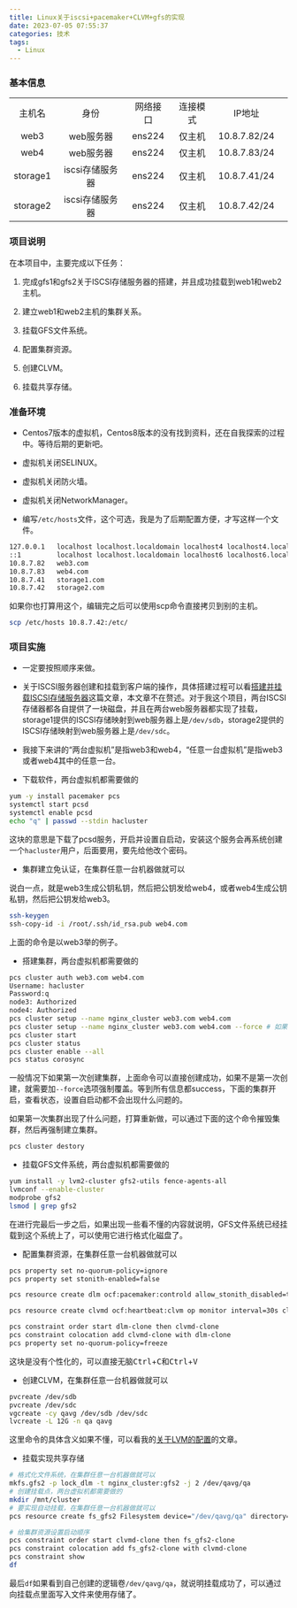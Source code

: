 ```yaml
---
title: Linux关于iscsi+pacemaker+CLVM+gfs的实现
date: 2023-07-05 07:55:37
categories: 技术
tags:
  - Linux
---
```


### 基本信息

|||||||
|:-:|:-:|:-:|:-:|:-:|:-:|
|主机名|身份|网络接口|连接模式|IP地址|
|web3|web服务器|ens224|仅主机|10.8.7.82/24|
|web4|web服务器|ens224|仅主机|10.8.7.83/24|
|storage1|iscsi存储服务器|ens224|仅主机|10.8.7.41/24|
|storage2|iscsi存储服务器|ens224|仅主机|10.8.7.42/24|

### 项目说明

在本项目中，主要完成以下任务：

1. 完成gfs1和gfs2关于ISCSI存储服务器的搭建，并且成功挂载到web1和web2主机。

<!-- more -->

2. 建立web1和web2主机的集群关系。

3. 挂载GFS文件系统。

4. 配置集群资源。

5. 创建CLVM。

6. 挂载共享存储。

### 准备环境

* Centos7版本的虚拟机，Centos8版本的没有找到资料，还在自我探索的过程中。等待后期的更新吧。

* 虚拟机关闭SELINUX。

* 虚拟机关闭防火墙。

* 虚拟机关闭NetworkManager。

* 编写`/etc/hosts`文件，这个可选，我是为了后期配置方便，才写这样一个文件。

```bash
127.0.0.1   localhost localhost.localdomain localhost4 localhost4.localdomain4
::1         localhost localhost.localdomain localhost6 localhost6.localdomain6
10.8.7.82   web3.com
10.8.7.83   web4.com
10.8.7.41   storage1.com
10.8.7.42   storage2.com
```

如果你也打算用这个，编辑完之后可以使用scp命令直接拷贝到别的主机。

```bash
scp /etc/hosts 10.8.7.42:/etc/
```

### 项目实施

* 一定要按照顺序来做。

* 关于ISCSI服务器创建和挂载到客户端的操作，具体搭建过程可以看[搭建并挂载ISCSI存储服务器](./ISCSI.md)这篇文章，本文章不在赘述。对于我这个项目，两台ISCSI存储器都各自提供了一块磁盘，并且在两台web服务器都实现了挂载，storage1提供的ISCSI存储映射到web服务器上是`/dev/sdb`，storage2提供的ISCSI存储映射到web服务器上是`/dev/sdc`。

* 我接下来讲的“两台虚拟机”是指web3和web4，“任意一台虚拟机”是指web3或者web4其中的任意一台。

* 下载软件，两台虚拟机都需要做的

```bash
yum -y install pacemaker pcs
systemctl start pcsd
systemctl enable pcsd
echo "q" | passwd --stdin hacluster
```

这块的意思是下载了pcsd服务，开启并设置自启动，安装这个服务会再系统创建一个`hacluster`用户，后面要用，要先给他改个密码。

* 集群建立免认证，在集群任意一台机器做就可以

说白一点，就是web3生成公钥私钥，然后把公钥发给web4，或者web4生成公钥私钥，然后把公钥发给web3。

```bash
ssh-keygen
ssh-copy-id -i /root/.ssh/id_rsa.pub web4.com
```

上面的命令是以web3举的例子。

* 搭建集群，两台虚拟机都需要做的

```bash
pcs cluster auth web3.com web4.com
Username: hacluster
Password:q
node3: Authorized
node4: Authorized
pcs cluster setup --name nginx_cluster web3.com web4.com
pcs cluster setup --name nginx_cluster web3.com web4.com --force # 如果报错就强制执行进行覆盖
pcs cluster start
pcs cluster status
pcs cluster enable --all
pcs status corosync
```

一般情况下如果第一次创建集群，上面命令可以直接创建成功，如果不是第一次创建，就需要加`--force`选项强制覆盖。等到所有信息都success，下面的集群开启，查看状态，设置自启动都不会出现什么问题的。

如果第一次集群出现了什么问题，打算重新做，可以通过下面的这个命令摧毁集群，然后再强制建立集群。

```bash
pcs cluster destory
```

* 挂载GFS文件系统，两台虚拟机都需要做的

```bash
yum install -y lvm2-cluster gfs2-utils fence-agents-all
lvmconf --enable-cluster
modprobe gfs2
lsmod | grep gfs2 
```

在进行完最后一步之后，如果出现一些看不懂的内容就说明，GFS文件系统已经挂载到这个系统上了，可以使用它进行格式化磁盘了。

* 配置集群资源，在集群任意一台机器做就可以

```bash
pcs property set no-quorum-policy=ignore
pcs property set stonith-enabled=false

pcs resource create dlm ocf:pacemaker:controld allow_stonith_disabled=true op monitor interval=30s clone interleave=true ordered=true

pcs resource create clvmd ocf:heartbeat:clvm op monitor interval=30s clone interleave=true ordered=true

pcs constraint order start dlm-clone then clvmd-clone
pcs constraint colocation add clvmd-clone with dlm-clone
pcs property set no-quorum-policy=freeze
```

这块是没有个性化的，可以直接无脑<kbd>Ctrl</kbd>+<kbd>C</kbd>和<kbd>Ctrl</kbd>+<kbd>V</kbd>

* 创建CLVM，在集群任意一台机器做就可以

```bash
pvcreate /dev/sdb
pvcreate /dev/sdc
vgcreate -cy qavg /dev/sdb /dev/sdc
lvcreate -L 12G -n qa qavg
```

这里命令的具体含义如果不懂，可以看我的[关于LVM的配置](./LVM.md)的文章。

* 挂载实现共享存储

```bash
# 格式化文件系统，在集群任意一台机器做就可以
mkfs.gfs2 -p lock_dlm -t nginx_cluster:gfs2 -j 2 /dev/qavg/qa
# 创建挂载点，两台虚拟机都需要做的
mkdir /mnt/cluster
# 要实现自动挂载，在集群任意一台机器做就可以
pcs resource create fs_gfs2 Filesystem device="/dev/qavg/qa" directory="/mnt/cluster" fstype="gfs2" options="noatime,nodiratime" op monitor interval=10s clone interleave=true

# 给集群资源设置启动顺序
pcs constraint order start clvmd-clone then fs_gfs2-clone
pcs constraint colocation add fs_gfs2-clone with clvmd-clone
pcs constraint show
df
```

最后`df`如果看到自己创建的逻辑卷`/dev/qavg/qa`，就说明挂载成功了，可以通过向挂载点里面写入文件来使用存储了。